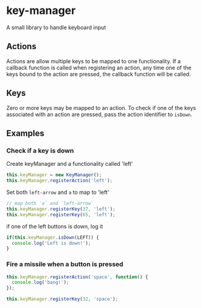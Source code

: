 # key-manager

A small library to handle keyboard input

## Actions
Actions are allow multiple keys to be mapped to one functionality.
If a callback function is called when registering an action,
any time one of the keys bound to the action are pressed, the callback
function will be called.

## Keys
Zero or more keys may be mapped to an action.
To check if one of the keys associated with an action are pressed,
pass the action identifier to `isDown`.

## Examples

### Check if a key is down

Create keyManager and a functionality called 'left'
```javascript
this.keyManager = new KeyManager();
this.keyManager.registerAction('left');
```

Set both `left-arrow` and `a` to map to 'left'
```javascript
// map both `a` and `left-arrow`
this.keyManager.registerKey(37, 'left');
this.keyManager.registerKey(65, 'left');
```

if one of the left buttons is down, log it
```javascript
if(this.keyManager.isDown(LEFT)) {
  console.log('Left is down!');
}
```

### Fire a missile when a button is pressed

```javascript
this.keyManager.registerAction('space', function() {
  console.log('bang!');
});

this.keyManager.registerKey(32, 'space');
```
